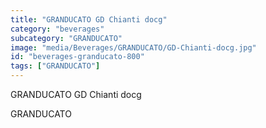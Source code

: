 ```yaml
---
title: "GRANDUCATO GD Chianti docg"
category: "beverages"
subcategory: "GRANDUCATO"
image: "media/Beverages/GRANDUCATO/GD-Chianti-docg.jpg"
id: "beverages-granducato-800"
tags: ["GRANDUCATO"]
---
```


GRANDUCATO GD Chianti docg

GRANDUCATO
